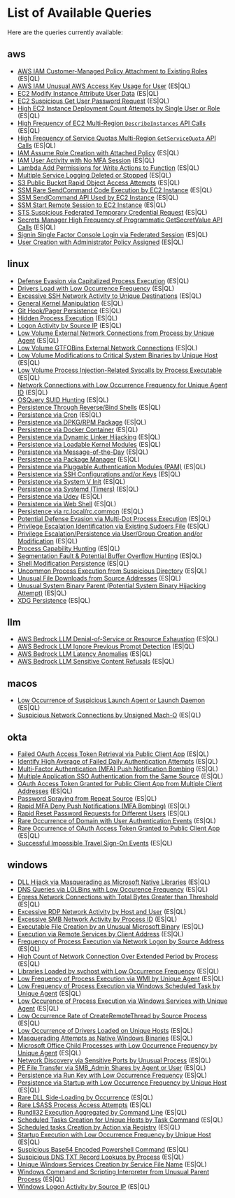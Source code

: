 # List of Available Queries

Here are the queries currently available:


## aws
- [AWS IAM Customer-Managed Policy Attachment to Existing Roles](./aws/docs/iam_customer_managed_policies_attached_to_existing_roles.md) (ES|QL)
- [AWS IAM Unusual AWS Access Key Usage for User](./aws/docs/iam_unusual_access_key_usage_for_user.md) (ES|QL)
- [EC2 Modify Instance Attribute User Data](./aws/docs/ec2_modify_instance_attribute_user_data.md) (ES|QL)
- [EC2 Suspicious Get User Password Request](./aws/docs/ec2_suspicious_get_user_password_request.md) (ES|QL)
- [High EC2 Instance Deployment Count Attempts by Single User or Role](./aws/docs/ec2_high_instance_deployment_count_attempts.md) (ES|QL)
- [High Frequency of EC2 Multi-Region `DescribeInstances` API Calls](./aws/docs/ec2_discovery_multi_region_describe_instance_calls.md) (ES|QL)
- [High Frequency of Service Quotas Multi-Region `GetServiceQuota` API Calls](./aws/docs/servicequotas_discovery_multi_region_get_service_quota_calls.md) (ES|QL)
- [IAM Assume Role Creation with Attached Policy](./aws/docs/iam_assume_role_creation_with_attached_policy.md) (ES|QL)
- [IAM User Activity with No MFA Session](./aws/docs/iam_user_activity_with_no_mfa_session.md) (ES|QL)
- [Lambda Add Permissions for Write Actions to Function](./aws/docs/lambda_add_permissions_for_write_actions_to_function.md) (ES|QL)
- [Multiple Service Logging Deleted or Stopped](./aws/docs/multiple_service_logging_deleted_or_stopped.md) (ES|QL)
- [S3 Public Bucket Rapid Object Access Attempts](./aws/docs/s3_public_bucket_rapid_object_access_attempts.md) (ES|QL)
- [SSM Rare SendCommand Code Execution by EC2 Instance](./aws/docs/ssm_rare_sendcommand_code_execution.md) (ES|QL)
- [SSM SendCommand API Used by EC2 Instance](./aws/docs/ssm_sendcommand_api_used_by_ec2_instance.md) (ES|QL)
- [SSM Start Remote Session to EC2 Instance](./aws/docs/ssm_start_remote_session_to_ec2_instance.md) (ES|QL)
- [STS Suspicious Federated Temporary Credential Request](./aws/docs/sts_suspicious_federated_temporary_credential_request.md) (ES|QL)
- [Secrets Manager High Frequency of Programmatic GetSecretValue API Calls](./aws/docs/secretsmanager_high_frequency_get_secret_value.md) (ES|QL)
- [Signin Single Factor Console Login via Federated Session](./aws/docs/signin_single_factor_console_login_via_federated_session.md) (ES|QL)
- [User Creation with Administrator Policy Assigned](./aws/docs/iam_user_creation_with_administrator_policy_assigned.md) (ES|QL)


## linux
- [Defense Evasion via Capitalized Process Execution](./linux/docs/defense_evasion_via_capitalized_process_execution.md) (ES|QL)
- [Drivers Load with Low Occurrence Frequency](./linux/docs/persistence_via_driver_load_with_low_occurrence_frequency.md) (ES|QL)
- [Excessive SSH Network Activity to Unique Destinations](./linux/docs/excessive_ssh_network_activity_unique_destinations.md) (ES|QL)
- [General Kernel Manipulation](./linux/docs/persistence_general_kernel_manipulation.md) (ES|QL)
- [Git Hook/Pager Persistence](./linux/docs/persistence_via_git_hook_pager.md) (ES|QL)
- [Hidden Process Execution](./linux/docs/defense_evasion_via_hidden_process_execution.md) (ES|QL)
- [Logon Activity by Source IP](./linux/docs/login_activity_by_source_address.md) (ES|QL)
- [Low Volume External Network Connections from Process by Unique Agent](./linux/docs/low_volume_external_network_connections_from_process.md) (ES|QL)
- [Low Volume GTFOBins External Network Connections](./linux/docs/low_volume_gtfobins_external_network_connections.md) (ES|QL)
- [Low Volume Modifications to Critical System Binaries by Unique Host](./linux/docs/low_volume_modifications_to_critical_system_binaries.md) (ES|QL)
- [Low Volume Process Injection-Related Syscalls by Process Executable](./linux/docs/low_volume_process_injection_syscalls_by_executable.md) (ES|QL)
- [Network Connections with Low Occurrence Frequency for Unique Agent ID](./linux/docs/command_and_control_via_network_connections_with_low_occurrence_frequency_for_unique_agents.md) (ES|QL)
- [OSQuery SUID Hunting](./linux/docs/privilege_escalation_via_suid_binaries.md) (ES|QL)
- [Persistence Through Reverse/Bind Shells](./linux/docs/persistence_reverse_bind_shells.md) (ES|QL)
- [Persistence via Cron](./linux/docs/persistence_via_cron.md) (ES|QL)
- [Persistence via DPKG/RPM Package](./linux/docs/persistence_via_rpm_dpkg_installer_packages.md) (ES|QL)
- [Persistence via Docker Container](./linux/docs/persistence_via_malicious_docker_container.md) (ES|QL)
- [Persistence via Dynamic Linker Hijacking](./linux/docs/persistence_via_dynamic_linker_hijacking.md) (ES|QL)
- [Persistence via Loadable Kernel Modules](./linux/docs/persistence_via_loadable_kernel_modules.md) (ES|QL)
- [Persistence via Message-of-the-Day](./linux/docs/persistence_via_message_of_the_day.md) (ES|QL)
- [Persistence via Package Manager](./linux/docs/persistence_via_package_manager.md) (ES|QL)
- [Persistence via Pluggable Authentication Modules (PAM)](./linux/docs/persistence_via_pluggable_authentication_module.md) (ES|QL)
- [Persistence via SSH Configurations and/or Keys](./linux/docs/persistence_via_ssh_configurations_and_keys.md) (ES|QL)
- [Persistence via System V Init](./linux/docs/persistence_via_sysv_init.md) (ES|QL)
- [Persistence via Systemd (Timers)](./linux/docs/persistence_via_systemd_timers.md) (ES|QL)
- [Persistence via Udev](./linux/docs/persistence_via_udev.md) (ES|QL)
- [Persistence via Web Shell](./linux/docs/persistence_via_web_shell.md) (ES|QL)
- [Persistence via rc.local/rc.common](./linux/docs/persistence_via_rc_local.md) (ES|QL)
- [Potential Defense Evasion via Multi-Dot Process Execution](./linux/docs/defense_evasion_via_multi_dot_process_execution.md) (ES|QL)
- [Privilege Escalation Identification via Existing Sudoers File](./linux/docs/privilege_escalation_via_existing_sudoers.md) (ES|QL)
- [Privilege Escalation/Persistence via User/Group Creation and/or Modification](./linux/docs/persistence_via_user_group_creation_modification.md) (ES|QL)
- [Process Capability Hunting](./linux/docs/privilege_escalation_via_process_capabilities.md) (ES|QL)
- [Segmentation Fault & Potential Buffer Overflow Hunting](./linux/docs/privilege_escalation_via_segmentation_fault_and_buffer_overflow.md) (ES|QL)
- [Shell Modification Persistence](./linux/docs/persistence_via_shell_modification_persistence.md) (ES|QL)
- [Uncommon Process Execution from Suspicious Directory](./linux/docs/execution_uncommon_process_execution_from_suspicious_directory.md) (ES|QL)
- [Unusual File Downloads from Source Addresses](./linux/docs/command_and_control_via_unusual_file_downloads_from_source_addresses.md) (ES|QL)
- [Unusual System Binary Parent (Potential System Binary Hijacking Attempt)](./linux/docs/persistence_via_unusual_system_binary_parent.md) (ES|QL)
- [XDG Persistence](./linux/docs/persistence_via_xdg_autostart_modifications.md) (ES|QL)


## llm
- [AWS Bedrock LLM Denial-of-Service or Resource Exhaustion](./llm/docs/aws_bedrock_dos_resource_exhaustion_detection.md) (ES|QL)
- [AWS Bedrock LLM Ignore Previous Prompt Detection](./llm/docs/aws_bedrock_ignore_previous_prompt_detection.md) (ES|QL)
- [AWS Bedrock LLM Latency Anomalies](./llm/docs/aws_bedrock_latency_anomalies_detection.md) (ES|QL)
- [AWS Bedrock LLM Sensitive Content Refusals](./llm/docs/aws_bedrock_sensitive_content_refusal_detection.md) (ES|QL)


## macos
- [Low Occurrence of Suspicious Launch Agent or Launch Daemon](./macos/docs/persistence_via_suspicious_launch_agent_or_launch_daemon_with_low_occurrence.md) (ES|QL)
- [Suspicious Network Connections by Unsigned Mach-O](./macos/docs/suspicious_network_connections_by_unsigned_macho.md) (ES|QL)


## okta
- [Failed OAuth Access Token Retrieval via Public Client App](./okta/docs/defense_evasion_failed_oauth_access_token_retrieval_via_public_client_app.md) (ES|QL)
- [Identify High Average of Failed Daily Authentication Attempts](./okta/docs/initial_access_higher_than_average_failed_authentication.md) (ES|QL)
- [Multi-Factor Authentication (MFA) Push Notification Bombing](./okta/docs/persistence_multi_factor_push_notification_bombing.md) (ES|QL)
- [Multiple Application SSO Authentication from the Same Source](./okta/docs/defense_evasion_multiple_application_sso_authentication_repeat_source.md) (ES|QL)
- [OAuth Access Token Granted for Public Client App from Multiple Client Addresses](./okta/docs/defense_evasion_multiple_client_sources_reported_for_oauth_access_tokens_granted.md) (ES|QL)
- [Password Spraying from Repeat Source](./okta/docs/initial_access_password_spraying_from_repeat_source.md) (ES|QL)
- [Rapid MFA Deny Push Notifications (MFA Bombing)](./okta/docs/credential_access_mfa_bombing_push_notications.md) (ES|QL)
- [Rapid Reset Password Requests for Different Users](./okta/docs/credential_access_rapid_reset_password_requests_for_different_users.md) (ES|QL)
- [Rare Occurrence of Domain with User Authentication Events](./okta/docs/persistence_rare_domain_with_user_authentication.md) (ES|QL)
- [Rare Occurrence of OAuth Access Token Granted to Public Client App](./okta/docs/defense_evasion_rare_oauth_access_token_granted_by_application.md) (ES|QL)
- [Successful Impossible Travel Sign-On Events](./okta/docs/initial_access_impossible_travel_sign_on.md) (ES|QL)


## windows
- [DLL Hijack via Masquerading as Microsoft Native Libraries](./windows/docs/detect_dll_hijack_via_masquerading_as_microsoft_native_libraries.md) (ES|QL)
- [DNS Queries via LOLBins with Low Occurence Frequency](./windows/docs/domain_names_queried_via_lolbins_and_with_low_occurence_frequency.md) (ES|QL)
- [Egress Network Connections with Total Bytes Greater than Threshold](./windows/docs/potential_exfiltration_by_process_total_egress_bytes.md) (ES|QL)
- [Excessive RDP Network Activity by Host and User](./windows/docs/excessive_rdp_network_activity_by_source_host_and_user.md) (ES|QL)
- [Excessive SMB Network Activity by Process ID](./windows/docs/excessive_smb_network_activity_by_process_id.md) (ES|QL)
- [Executable File Creation by an Unusual Microsoft Binary](./windows/docs/executable_file_creation_by_an_unusual_microsoft_binary.md) (ES|QL)
- [Execution via Remote Services by Client Address](./windows/docs/execution_via_remote_services_by_client_address.md) (ES|QL)
- [Frequency of Process Execution via Network Logon by Source Address](./windows/docs/execution_via_network_logon_by_occurrence_frequency_by_top_source_ip.md) (ES|QL)
- [High Count of Network Connection Over Extended Period by Process](./windows/docs/high_count_of_network_connection_over_extended_period_by_process.md) (ES|QL)
- [Libraries Loaded by svchost with Low Occurrence Frequency](./windows/docs/libraries_loaded_by_svchost_with_low_occurrence_frequency.md) (ES|QL)
- [Low Frequency of Process Execution via WMI by Unique Agent](./windows/docs/execution_via_windows_management_instrumentation_by_occurrence_frequency_by_unique_agent.md) (ES|QL)
- [Low Frequency of Process Execution via Windows Scheduled Task by Unique Agent](./windows/docs/execution_via_windows_scheduled_task_with_low_occurrence_frequency.md) (ES|QL)
- [Low Occurence of Process Execution via Windows Services with Unique Agent](./windows/docs/execution_via_windows_services_with_low_occurrence_frequency.md) (ES|QL)
- [Low Occurrence Rate of CreateRemoteThread by Source Process](./windows/docs/createremotethread_by_source_process_with_low_occurrence.md) (ES|QL)
- [Low Occurrence of Drivers Loaded on Unique Hosts](./windows/docs/drivers_load_with_low_occurrence_frequency.md) (ES|QL)
- [Masquerading Attempts as Native Windows Binaries](./windows/docs/detect_masquerading_attempts_as_native_windows_binaries.md) (ES|QL)
- [Microsoft Office Child Processes with Low Occurrence Frequency by Unique Agent](./windows/docs/microsoft_office_child_processes_with_low_occurrence_frequency.md) (ES|QL)
- [Network Discovery via Sensitive Ports by Unusual Process](./windows/docs/network_discovery_via_sensitive_ports_by_unusual_process.md) (ES|QL)
- [PE File Transfer via SMB_Admin Shares by Agent or User](./windows/docs/pe_file_transfer_via_smb_admin_shares_by_agent.md) (ES|QL)
- [Persistence via Run Key with Low Occurrence Frequency](./windows/docs/persistence_via_run_key_with_low_occurrence_frequency.md) (ES|QL)
- [Persistence via Startup with Low Occurrence Frequency by Unique Host](./windows/docs/persistence_via_startup_with_low_occurrence_frequency.md) (ES|QL)
- [Rare DLL Side-Loading by Occurrence](./windows/docs/detect_rare_dll_sideload_by_occurrence.md) (ES|QL)
- [Rare LSASS Process Access Attempts](./windows/docs/detect_rare_lsass_process_access_attempts.md) (ES|QL)
- [Rundll32 Execution Aggregated by Command Line](./windows/docs/rundll32_execution_aggregated_by_cmdline.md) (ES|QL)
- [Scheduled Tasks Creation for Unique Hosts by Task Command](./windows/docs/scheduled_tasks_creation_for_unique_hosts_by_task_command.md) (ES|QL)
- [Scheduled tasks Creation by Action via Registry](./windows/docs/scheduled_task_creation_by_action_via_registry.md) (ES|QL)
- [Startup Execution with Low Occurrence Frequency by Unique Host](./windows/docs/execution_via_startup_with_low_occurrence_frequency.md) (ES|QL)
- [Suspicious Base64 Encoded Powershell Command](./windows/docs/suspicious_base64_encoded_powershell_commands.md) (ES|QL)
- [Suspicious DNS TXT Record Lookups by Process](./windows/docs/suspicious_dns_txt_record_lookups_by_process.md) (ES|QL)
- [Unique Windows Services Creation by Service File Name](./windows/docs/unique_windows_services_creation_by_servicefilename.md) (ES|QL)
- [Windows Command and Scripting Interpreter from Unusual Parent Process](./windows/docs/windows_command_and_scripting_interpreter_from_unusual_parent.md) (ES|QL)
- [Windows Logon Activity by Source IP](./windows/docs/windows_logon_activity_by_source_ip.md) (ES|QL)
